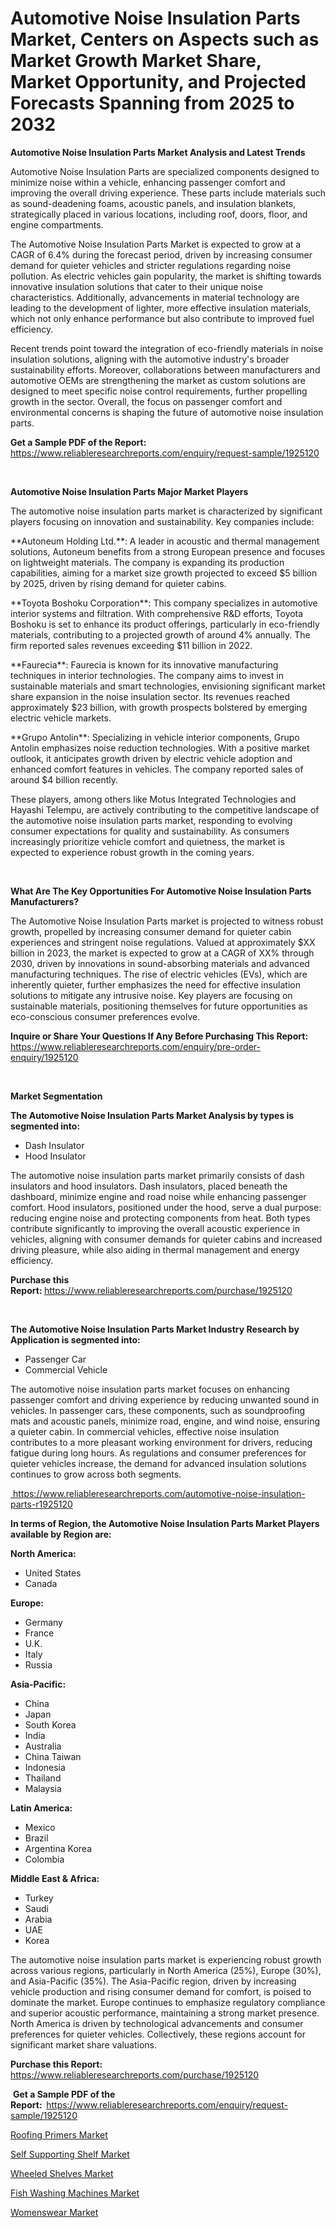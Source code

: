 <p><h1>Automotive Noise Insulation Parts Market, Centers on Aspects such as Market Growth Market Share, Market Opportunity, and Projected Forecasts Spanning from 2025 to 2032</h1></p><p><strong>Automotive Noise Insulation Parts Market Analysis and Latest Trends</strong></p>
<p><p>Automotive Noise Insulation Parts are specialized components designed to minimize noise within a vehicle, enhancing passenger comfort and improving the overall driving experience. These parts include materials such as sound-deadening foams, acoustic panels, and insulation blankets, strategically placed in various locations, including roof, doors, floor, and engine compartments.</p><p>The Automotive Noise Insulation Parts Market is expected to grow at a CAGR of 6.4% during the forecast period, driven by increasing consumer demand for quieter vehicles and stricter regulations regarding noise pollution. As electric vehicles gain popularity, the market is shifting towards innovative insulation solutions that cater to their unique noise characteristics. Additionally, advancements in material technology are leading to the development of lighter, more effective insulation materials, which not only enhance performance but also contribute to improved fuel efficiency.</p><p>Recent trends point toward the integration of eco-friendly materials in noise insulation solutions, aligning with the automotive industry's broader sustainability efforts. Moreover, collaborations between manufacturers and automotive OEMs are strengthening the market as custom solutions are designed to meet specific noise control requirements, further propelling growth in the sector. Overall, the focus on passenger comfort and environmental concerns is shaping the future of automotive noise insulation parts.</p></p>
<p><strong>Get a Sample PDF of the Report:&nbsp;</strong> <a href="https://www.reliableresearchreports.com/enquiry/request-sample/1925120?utm_campaign=115&utm_medium=2&utm_source=Github&utm_content=ia&utm_term=14012025&utm_id=automotive-noise-insulation-parts">https://www.reliableresearchreports.com/enquiry/request-sample/1925120</a></p>
<p>&nbsp;</p>
<p><strong>Automotive Noise Insulation Parts Major Market Players</strong></p>
<p><p>The automotive noise insulation parts market is characterized by significant players focusing on innovation and sustainability. Key companies include:</p><p>**Autoneum Holding Ltd.**: A leader in acoustic and thermal management solutions, Autoneum benefits from a strong European presence and focuses on lightweight materials. The company is expanding its production capabilities, aiming for a market size growth projected to exceed $5 billion by 2025, driven by rising demand for quieter cabins.</p><p>**Toyota Boshoku Corporation**: This company specializes in automotive interior systems and filtration. With comprehensive R&D efforts, Toyota Boshoku is set to enhance its product offerings, particularly in eco-friendly materials, contributing to a projected growth of around 4% annually. The firm reported sales revenues exceeding $11 billion in 2022.</p><p>**Faurecia**: Faurecia is known for its innovative manufacturing techniques in interior technologies. The company aims to invest in sustainable materials and smart technologies, envisioning significant market share expansion in the noise insulation sector. Its revenues reached approximately $23 billion, with growth prospects bolstered by emerging electric vehicle markets.</p><p>**Grupo Antolin**: Specializing in vehicle interior components, Grupo Antolin emphasizes noise reduction technologies. With a positive market outlook, it anticipates growth driven by electric vehicle adoption and enhanced comfort features in vehicles. The company reported sales of around $4 billion recently.</p><p>These players, among others like Motus Integrated Technologies and Hayashi Telempu, are actively contributing to the competitive landscape of the automotive noise insulation parts market, responding to evolving consumer expectations for quality and sustainability. As consumers increasingly prioritize vehicle comfort and quietness, the market is expected to experience robust growth in the coming years.</p></p>
<p>&nbsp;</p>
<p><strong>What Are The Key Opportunities For Automotive Noise Insulation Parts Manufacturers?</strong></p>
<p><p>The Automotive Noise Insulation Parts market is projected to witness robust growth, propelled by increasing consumer demand for quieter cabin experiences and stringent noise regulations. Valued at approximately $XX billion in 2023, the market is expected to grow at a CAGR of XX% through 2030, driven by innovations in sound-absorbing materials and advanced manufacturing techniques. The rise of electric vehicles (EVs), which are inherently quieter, further emphasizes the need for effective insulation solutions to mitigate any intrusive noise. Key players are focusing on sustainable materials, positioning themselves for future opportunities as eco-conscious consumer preferences evolve.</p></p>
<p><strong>Inquire or Share Your Questions If Any Before Purchasing This Report:</strong> <a href="https://www.reliableresearchreports.com/enquiry/pre-order-enquiry/1925120?utm_campaign=115&utm_medium=2&utm_source=Github&utm_content=ia&utm_term=14012025&utm_id=automotive-noise-insulation-parts">https://www.reliableresearchreports.com/enquiry/pre-order-enquiry/1925120</a></p>
<p>&nbsp;</p>
<p><strong>Market Segmentation</strong></p>
<p><strong>The Automotive Noise Insulation Parts Market Analysis by types is segmented into:</strong></p>
<p><ul><li>Dash Insulator</li><li>Hood Insulator</li></ul></p>
<p><p>The automotive noise insulation parts market primarily consists of dash insulators and hood insulators. Dash insulators, placed beneath the dashboard, minimize engine and road noise while enhancing passenger comfort. Hood insulators, positioned under the hood, serve a dual purpose: reducing engine noise and protecting components from heat. Both types contribute significantly to improving the overall acoustic experience in vehicles, aligning with consumer demands for quieter cabins and increased driving pleasure, while also aiding in thermal management and energy efficiency.</p></p>
<p><strong>Purchase this Report:&nbsp;</strong><a href="https://www.reliableresearchreports.com/purchase/1925120?utm_campaign=115&utm_medium=2&utm_source=Github&utm_content=ia&utm_term=14012025&utm_id=automotive-noise-insulation-parts">https://www.reliableresearchreports.com/purchase/1925120</a></p>
<p>&nbsp;</p>
<p><strong>The Automotive Noise Insulation Parts Market Industry Research by Application is segmented into:</strong></p>
<p><ul><li>Passenger Car</li><li>Commercial Vehicle</li></ul></p>
<p><p>The automotive noise insulation parts market focuses on enhancing passenger comfort and driving experience by reducing unwanted sound in vehicles. In passenger cars, these components, such as soundproofing mats and acoustic panels, minimize road, engine, and wind noise, ensuring a quieter cabin. In commercial vehicles, effective noise insulation contributes to a more pleasant working environment for drivers, reducing fatigue during long hours. As regulations and consumer preferences for quieter vehicles increase, the demand for advanced insulation solutions continues to grow across both segments.</p></p>
<p><a href="https://www.reliableresearchreports.com/automotive-noise-insulation-parts-r1925120?utm_campaign=115&utm_medium=2&utm_source=Github&utm_content=ia&utm_term=14012025&utm_id=automotive-noise-insulation-parts">&nbsp;https://www.reliableresearchreports.com/automotive-noise-insulation-parts-r1925120</a></p>
<p><strong>In terms of Region, the Automotive Noise Insulation Parts Market Players available by Region are:</strong></p>
<p>
    <p> <strong> North America: </strong>
        <ul>
            <li>United States</li>
            <li>Canada</li>
        </ul>
        </p> 
    <p> <strong> Europe: </strong>
        <ul>
            <li>Germany</li>
            <li>France</li>
            <li>U.K.</li>
            <li>Italy</li>
            <li>Russia</li>
        </ul>
        </p> 
    <p> <strong> Asia-Pacific: </strong>
        <ul>
            <li>China</li>
            <li>Japan</li>
            <li>South Korea</li>
            <li>India</li>
            <li>Australia</li>
            <li>China Taiwan</li>
            <li>Indonesia</li>
            <li>Thailand</li>
            <li>Malaysia</li>
        </ul>
        </p> 
    <p> <strong> Latin America: </strong>
        <ul>
            <li>Mexico</li>
            <li>Brazil</li>
            <li>Argentina Korea</li>
            <li>Colombia</li>
        </ul>
        </p> 
    <p> <strong> Middle East & Africa: </strong>
        <ul>
            <li>Turkey</li>
            <li>Saudi</li>
            <li>Arabia</li>
            <li>UAE</li>
            <li>Korea</li>
        </ul>
    </p>
    </p>
<p><p>The automotive noise insulation parts market is experiencing robust growth across various regions, particularly in North America (25%), Europe (30%), and Asia-Pacific (35%). The Asia-Pacific region, driven by increasing vehicle production and rising consumer demand for comfort, is poised to dominate the market. Europe continues to emphasize regulatory compliance and superior acoustic performance, maintaining a strong market presence. North America is driven by technological advancements and consumer preferences for quieter vehicles. Collectively, these regions account for significant market share valuations.</p></p>
<p><strong>Purchase this Report: </strong><a href="https://www.reliableresearchreports.com/purchase/1925120?utm_campaign=115&utm_medium=2&utm_source=Github&utm_content=ia&utm_term=14012025&utm_id=automotive-noise-insulation-parts">https://www.reliableresearchreports.com/purchase/1925120</a></p>
<p>&nbsp;<strong>Get a Sample PDF of the Report:&nbsp;&nbsp;</strong><a href="https://www.reliableresearchreports.com/enquiry/request-sample/1925120?utm_campaign=115&utm_medium=2&utm_source=Github&utm_content=ia&utm_term=14012025&utm_id=automotive-noise-insulation-parts">https://www.reliableresearchreports.com/enquiry/request-sample/1925120</a></p>
<p><strong></strong></p>
<p><p><a href="https://github.com/JakirUddin651/Market-Research-Report-List-1/blob/main/roofing-primers-market.md?utm_campaign=115&utm_medium=2&utm_source=Github&utm_content=ia&utm_term=14012025&utm_id=automotive-noise-insulation-parts">Roofing Primers Market</a></p><p><a href="https://github.com/justalichtenberger/Market-Research-Report-List-1/blob/main/self-supporting-shelf-market.md?utm_campaign=115&utm_medium=2&utm_source=Github&utm_content=ia&utm_term=14012025&utm_id=automotive-noise-insulation-parts">Self Supporting Shelf Market</a></p><p><a href="https://github.com/bensemilia864/Market-Research-Report-List-1/blob/main/wheeled-shelves-market.md?utm_campaign=115&utm_medium=2&utm_source=Github&utm_content=ia&utm_term=14012025&utm_id=automotive-noise-insulation-parts">Wheeled Shelves Market</a></p><p><a href="https://github.com/arnoldannice0/Market-Research-Report-List-1/blob/main/fish-washing-machines-market.md?utm_campaign=115&utm_medium=2&utm_source=Github&utm_content=ia&utm_term=14012025&utm_id=automotive-noise-insulation-parts">Fish Washing Machines Market</a></p><p><a href="https://github.com/gerdabatiskzv9/Market-Research-Report-List-1/blob/main/womenswear-market.md?utm_campaign=115&utm_medium=2&utm_source=Github&utm_content=ia&utm_term=14012025&utm_id=automotive-noise-insulation-parts">Womenswear Market</a></p></p>